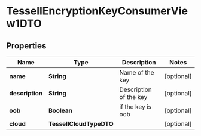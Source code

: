 

# TessellEncryptionKeyConsumerView1DTO


## Properties

Name | Type | Description | Notes
------------ | ------------- | ------------- | -------------
**name** | **String** | Name of the key |  [optional]
**description** | **String** | Description of the key |  [optional]
**oob** | **Boolean** | if the key is oob |  [optional]
**cloud** | **TessellCloudTypeDTO** |  |  [optional]



